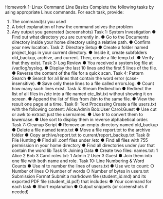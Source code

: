 Homework 1: Linux Command Line Basics 
Complete the following tasks by using appropriate Linux commands. For each task, provide: 
1. The command(s) you used 
2. A brief explanation of how the command solves the problem 
3. Any output you generated (screenshots) 
Task 1: System Investigation 
● Find out what directory you are currently in. 
● Go to the Documents directory inside your home directory using a relative path. 
● Confirm your new location. 
Task 2: Directory Setup 
● Create a folder named project_logs in your current directory. 
● Inside it, create subfolders old_backup, archive, and current. Then, create a file 
temp.txt. 
● Verify that they exist. 
Task 3: Log Review 
● You received a system log file at /var/log/syslog. 
● Display the last 10 lines and the first 5 lines of the file. 
● Reverse the content of the file for a quick scan. 
Task 4: Pattern Search 
● Search for all lines that contain the word error (case-insensitive). 
● Save only these lines to a file called errors.log. 
● Count how many such lines exist. 
Task 5: Stream Redirection 
● Redirect the list of all files in /etc into a file named etc_list.txt without showing it on 
screen. 
● Append the list of files from /bin to the same file. 
● View the result one page at a time. 
Task 6: Text Processing 
Create a file users.txt with the following content: 
Alice:Admin 
Bob:User 
Carol:Guest 
● Use cut or awk to extract just the usernames. 
● Use tr to convert them to lowercase. 
● Use sort to display them in reverse alphabetical order. 
Task 7: Cleanup Script 
● Remove an empty directory named old_backup 
● Delete a file named temp.txt 
● Move a file report.txt to the archive folder 
● Copy archive/report.txt to current/report_backup.txt 
Task 8: File Hunting 
● Find all .conf files under /etc 
● Find all files with 755 permission in your home directory 
● Find all directories under /usr that contain the word lib 
Task 9: Joining Data 
● Create two files: 
names.txt: 
1 Alice 
2 Bob 
3 Carol 
roles.txt: 
1 Admin 
2 User 
3 Guest 
● Join them into one file with both name and role. 
Task 10: Line Numbering & Word Counts 
● Use nl to number the lines of users.txt 
● Use wc to count: 
○ Number of lines 
○ Number of words 
○ Number of bytes in users.txt 
Submission Format 
Submit a markdown file (student_id.md) and its exported PDF file (student_id.pdf) that 
includes: 
● Your command for each task 
● Short explanation 
● Output snippets (or screenshots if needed) 
